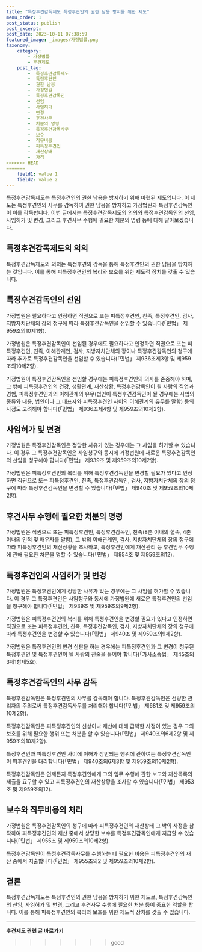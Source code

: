 ```yaml
---
title: "특정후견감독제도 특정후견인의 권한 남용 방지를 위한 제도"
menu_order: 1
post_status: publish
post_excerpt: 
post_date: 2023-10-11 07:38:59
featured_image: _images/가정법률.png
taxonomy:
    category:
        - 가정법률
        - 후견제도
    post_tag:
        -  특정후견감독제도
        -  특정후견인
        -  권한 남용
        -  가정법원
        -  특정후견감독인
        -  선임
        -  사임허가
        -  변경
        -  후견사무
        -  처분의 명령
        -  특정후견감독사무
        -  보수
        -  직무비용
        -  피특정후견인
        -  재산상태
        -  자격
<<<<<<< HEAD
=======
    field1: value 1
    field2: value 2
---
```



특정후견감독제도는 특정후견인의 권한 남용을 방지하기 위해 마련된 제도입니다. 이 제도는 특정후견인의 사무를 감독하여 권한 남용을 방지하고 가정법원과 특정후견감독인이 이를 감독합니다. 이번 글에서는 특정후견감독제도의 의의와 특정후견감독인의 선임, 사임허가 및 변경, 그리고 후견사무 수행에 필요한 처분의 명령 등에 대해 알아보겠습니다.

## 특정후견감독제도의 의의

특정후견감독제도의 의의는 특정후견의 감독을 통해 특정후견인의 권한 남용을 방지하는 것입니다. 이를 통해 피특정후견인의 복리와 보호를 위한 제도적 장치를 갖출 수 있습니다.

## 특정후견감독인의 선임

가정법원은 필요하다고 인정하면 직권으로 또는 피특정후견인, 친족, 특정후견인, 검사, 지방자치단체의 장의 청구에 따라 특정후견감독인을 선임할 수 있습니다(「민법」 제959조의10제1항).

가정법원은 특정후견감독인이 선임된 경우에도 필요하다고 인정하면 직권으로 또는 피특정후견인, 친족, 이해관계인, 검사, 지방자치단체의 장이나 특정후견감독인의 청구에 따라 추가로 특정후견감독인을 선임할 수 있습니다(「민법」 제936조제3항 및 제959조의10제2항).

가정법원이 특정후견감독인을 선임할 경우에는 피특정후견인의 의사를 존중해야 하며, 그 밖에 피특정후견인의 건강, 생활관계, 재산상황, 특정후견감독인이 될 사람의 직업과 경험, 피특정후견인과의 이해관계의 유무(법인이 특정후견감독인이 될 경우에는 사업의 종류와 내용, 법인이나 그 대표자와 피특정후견인 사이의 이해관계의 유무를 말함) 등의 사정도 고려해야 합니다(「민법」 제936조제4항 및 제959조의10제2항).

## 사임허가 및 변경

가정법원은 특정후견감독인은 정당한 사유가 있는 경우에는 그 사임을 허가할 수 있습니다. 이 경우 그 특정후견감독인은 사임청구와 동시에 가정법원에 새로운 특정후견감독인의 선임을 청구해야 합니다(「민법」 제939조 및 제959조의10제2항).

가정법원은 피특정후견인의 복리를 위해 특정후견감독인을 변경할 필요가 있다고 인정하면 직권으로 또는 피특정후견인, 친족, 특정후견감독인, 검사, 지방자치단체의 장의 청구에 따라 특정후견감독인을 변경할 수 있습니다(「민법」 제940조 및 제959조의10제2항).

## 후견사무 수행에 필요한 처분의 명령

가정법원은 직권으로 또는 피특정후견인, 특정후견감독인, 친족(8촌 이내의 혈족, 4촌 이내의 인척 및 배우자를 말함), 그 밖의 이해관계인, 검사, 지방자치단체의 장의 청구에 따라 피특정후견인의 재산상황을 조사하고, 특정후견인에게 재산관리 등 후견임무 수행에 관해 필요한 처분을 명할 수 있습니다(「민법」 제954조 및 제959조의12).

## 특정후견인의 사임허가 및 변경

가정법원은 특정후견인에게 정당한 사유가 있는 경우에는 그 사임을 허가할 수 있습니다. 이 경우 그 특정후견인은 사임청구와 동시에 가정법원에 새로운 특정후견인의 선임을 청구해야 합니다(「민법」 제939조 및 제959조의9제2항).

가정법원은 피특정후견인의 복리를 위해 특정후견인을 변경할 필요가 있다고 인정하면 직권으로 또는 피특정후견인, 친족, 특정후견감독인, 검사, 지방자치단체의 장의 청구에 따라 특정후견인을 변경할 수 있습니다(「민법」 제940조 및 제959조의9제2항).

가정법원은 특정후견인의 변경 심판을 하는 경우에는 피특정후견인과 그 변경이 청구된 특정후견인 및 특정후견인이 될 사람의 진술을 들어야 합니다(「가사소송법」 제45조의3제1항제5호).

## 특정후견감독인의 사무 감독

특정후견감독인은 특정후견인의 사무를 감독해야 합니다. 특정후견감독인은 선량한 관리자의 주의로써 특정후견감독사무를 처리해야 합니다(「민법」 제681조 및 제959조의10제2항).

특정후견감독인은 피특정후견인의 신상이나 재산에 대해 급박한 사정이 있는 경우 그의 보호를 위해 필요한 행위 또는 처분을 할 수 있습니다(「민법」 제940조의6제2항 및 제959조의10제2항).

특정후견인과 피특정후견인 사이에 이해가 상반되는 행위에 관하여는 특정후견감독인이 피후견인을 대리합니다(「민법」 제940조의6제3항 및 제959조의10제2항).

특정후견감독인은 언제든지 특정후견인에게 그의 임무 수행에 관한 보고와 재산목록의 제출을 요구할 수 있고 피특정후견인의 재산상황을 조사할 수 있습니다(「민법」 제953조 및 제959조의12).

## 보수와 직무비용의 처리

가정법원은 특정후견감독인의 청구에 따라 피특정후견인의 재산상태 그 밖의 사정을 참작하여 피특정후견인의 재산 중에서 상당한 보수를 특정후견감독인에게 지급할 수 있습니다(「민법」 제955조 및 제959조의10제2항).

특정후견감독인이 특정후견감독사무를 수행하는 데 필요한 비용은 피특정후견인의 재산 중에서 지출합니다(「민법」 제955조의2 및 제959조의10제2항).

## 결론

특정후견감독제도는 특정후견인의 권한 남용을 방지하기 위한 제도로, 특정후견감독인의 선임, 사임허가 및 변경, 그리고 후견사무 수행에 필요한 처분 등이 중요한 역할을 합니다. 이를 통해 피특정후견인의 복리와 보호를 위한 제도적 장치를 갖출 수 있습니다.



<!-- wp:separator -->
<hr class="wp-block-separator has-alpha-channel-opacity"/>
<!-- /wp:separator -->

<!-- wp:group {"backgroundColor":"base","layout":{"type":"constrained"}} -->
<div class="wp-block-group has-base-background-color has-background"><!-- wp:paragraph {"align":"center","fontSize":"large"} -->
<p class="has-text-align-center has-large-font-size"><strong>후견제도 관련 글 바로가기</strong></p>
<!-- /wp:paragraph -->


<!-- wp:latest-posts
{"categories":[{"id":1980,"count":19,"description":"","link":"https://uknowlaw.com/category/%ed%9b%84%ea%b2%ac%ec%a0%9c%eb%8f%84/","name":"후견제도","slug":"후견제도","taxonomy":"category","parent":0,"meta":[],"_links":{"self":[{"href":"https://uknowlaw.com/wp-json/wp/v2/categories/1980"}],"collection":[{"href":"https://uknowlaw.com/wp-json/wp/v2/categories"}],"about":[{"href":"https://uknowlaw.com/wp-json/wp/v2/taxonomies/category"}],"wp:post_type":[{"href":"https://uknowlaw.com/wp-json/wp/v2/posts?categories=1980"}],"curies":[{"name":"wp","href":"https://api.w.org/{rel}","templated":true}]}}],"postsToShow":100,"excerptLength":28,"postLayout":"grid","columns":2,"featuredImageAlign":"left","featuredImageSizeSlug":"large","fontSize":"medium"} /--></div>
<!-- /wp:group -->
>>>>>>> good
